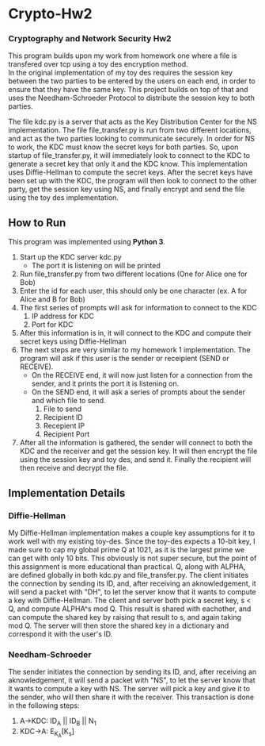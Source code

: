 # Crypto-Hw2
### Cryptography and Network Security Hw2

This program builds upon my work from homework one where a file is transfered over tcp using a toy des encryption method.  
In the original implementation of my toy des requires the session key between the two parties to be entered by the users 
on each end, in order to ensure that they have the same key.  This project builds on top of that and uses the Needham-Schroeder
Protocol to distribute the session key to both parties.

The file kdc.py is a server that acts as the Key Distribution Center for the NS implementation.  The file file_transfer.py
is run from two different locations, and act as the two parties looking to communicate securely.  In order for NS to work,
the KDC must know the secret keys for both parties.  So, upon startup of file_transfer.py, it will immediately look to 
connect to the KDC to generate a secret key that only it and the KDC know.  This implementation uses Diffie-Hellman to 
compute the secret keys.  After the secret keys have been set up with the KDC, the program will then look to connect
to the other party, get the session key using NS, and finally encrypt and send the file using the toy des implementation.

## How to Run
This program was implemented using **Python 3**.
1. Start up the KDC server kdc.py
	+ The port it is listening on will be printed
2. Run file_transfer.py from two different locations (One for Alice one for Bob)
3. Enter the id for each user, this should only be one character (ex. A for Alice and B for Bob)
3. The first series of prompts will ask for information to connect to the KDC
	1. IP address for KDC
	2. Port for KDC
4. After this information is in, it will connect to the KDC and compute their secret keys using Diffie-Hellman
5. The next steps are very similar to my homework 1 implementation. The program will ask if this user is the sender
or receipient (SEND or RECEIVE).
	+ On the RECEIVE end, it will now just listen for a connection from the sender, and it prints the port it is listening on.
	+ On the SEND end, it will ask a series of prompts about the sender and which file to send.
		1. File to send
		2. Recipient ID
		3. Recepient IP
		4. Recipient Port
6. After all the information is gathered, the sender will connect to both the KDC and the receiver and get the session key.
It will then encrypt the file using the session key and toy des, and send it.  Finally the recipient will then receive and decrypt the
file.

## Implementation Details

### Diffie-Hellman
My Diffie-Hellman implementation makes a couple key assumptions for it to work well with my existing toy-des. Since the toy-des
expects a 10-bit key, I made sure to cap my global prime Q at 1021, as it is the largest prime we can get with only 10 bits. This obviously 
is not super secure, but the point of this assignment is more educational than practical.  Q, along with ALPHA, are defined globally in
both kdc.py and file_transfer.py. The client initiates the connection by sending its ID, and, after receiving an aknowledgement, it will
send a packet with "DH", to let the server know that it wants to compute a key with Diffie-Hellman. The client and server both pick a secret 
key, s < Q, and compute ALPHA^s mod Q. This result is shared with eachother, and can compute the shared key by raising that result to s, 
and again taking mod Q.  The server will then store the shared key in a dictionary and correspond it with the user's ID.

### Needham-Schroeder
The sender initiates the connection by sending its ID, and, after receiving an aknowledgement, it will send a packet with "NS", to let the 
server know that it wants to compute a key with NS.  The server will pick a key and give it to the sender, who will then share it with the
receiver.  This transaction is done in the following steps:
1. A->KDC: ID<sub>A</sub> \|\| ID<sub>B</sub> \|\| N<sub>1</sub>
2. KDC->A: E<sub>K<sub>A</sub></sub>[K<sub>s</sub>]